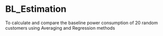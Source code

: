 # BL_Estimation
To calculate and compare the baseline power consumption of 20 random customers using Averaging and Regression methods
